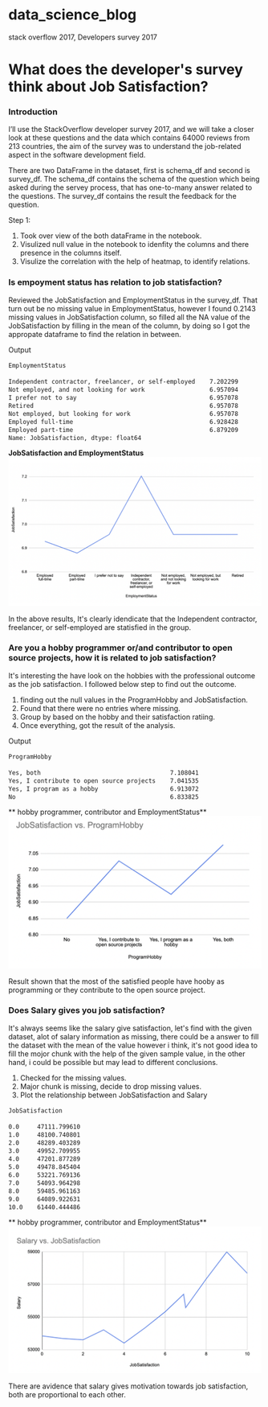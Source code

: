 # data_science_blog
stack overflow 2017, Developers survey 2017
# What does the developer's survey think about Job Satisfaction?

### Introduction

I’ll use the StackOverflow developer survey 2017, and we will take a closer look at these questions and the data which contains 64000 reviews from 213 countries, the aim of the survey was to understand the job-related aspect in the software development field.

There are two DataFrame in the dataset, first is schema_df and second is survey_df. The schema_df contains the schema of the question which being asked during the servey process, that has one-to-many answer related to the questions. The survey_df contains the result the feedback for the question.

Step 1:
1. Took over view of the both dataFrame in the notebook.
2. Visulized null value in the notebook to idenfity the columns and there presence in the columns itself.
3. Visulize the correlation with the help of heatmap, to identify relations.

### Is empoyment status has relation to job statisfaction?
Reviewed the JobSatisfaction and EmploymentStatus in the survey_df. That turn out be no missing value in EmploymentStatus, however I found 0.2143 missing values in 
JobSatisfaction column, so filled all the NA value of the JobSatisfaction by filling in the mean of the column, by doing so I got the appropate dataframe to find the relation in between. 

Output
```console
EmploymentStatus

Independent contractor, freelancer, or self-employed    7.202299
Not employed, and not looking for work                  6.957094
I prefer not to say                                     6.957078
Retired                                                 6.957078
Not employed, but looking for work                      6.957078
Employed full-time                                      6.928428
Employed part-time                                      6.879209
Name: JobSatisfaction, dtype: float64
```
**JobSatisfaction and EmploymentStatus**
![plot](jobsatisfaction_and_employmentStatus.png)

In the above results, It's clearly idendicate that the Independent contractor, freelancer, or self-employed are statisfied in the group.

### Are you a hobby programmer or/and contributor to open source projects, how it is related to job satisfaction?

It's interesting the have look on the hobbies with the professional outcome as the job satisfaction. I followed below step to find out the outcome.
1. finding out the null values in the ProgramHobby and JobSatisfaction.
2. Found that there were no entries where missing.
3. Group by based on the hobby and their satisfaction ratiing. 
4. Once everything, got the result of the analysis. 

Output
```console
ProgramHobby

Yes, both                                    7.108041
Yes, I contribute to open source projects    7.041535
Yes, I program as a hobby                    6.913072
No                                           6.833825
```
** hobby programmer, contributor and EmploymentStatus**
![plot](hobby_and_employmentStatus.png)

Result shown that the most of the satisfied people have hooby as programming or they contribute to the open source project.


### Does Salary gives you job satisfaction?
It's always seems like the salary give satisfaction, let's find with the given dataset, alot of salary information as missing, there could be a answer to fill the dataset with the mean of the value however i think, it's not good idea to fill the mojor chunk with the help of the given sample value, in the other hand, i could be possible but may lead to different conclusions.

1. Checked for the missing values.
2. Major chunk is missing, decide to drop missing values.
3. Plot the relationship between JobSatisfaction and Salary

```console
JobSatisfaction

0.0     47111.799610
1.0     48100.740801
2.0     48289.403289
3.0     49952.709955
4.0     47201.877289
5.0     49478.845404
6.0     53221.769136
7.0     54093.964298
8.0     59485.961163
9.0     64089.922631
10.0    61440.444486
```
** hobby programmer, contributor and EmploymentStatus**
![plot](salary_and_employmentStatus.png)

There are avidence that salary gives motivation towards job satisfaction, both are proportional to each other.
